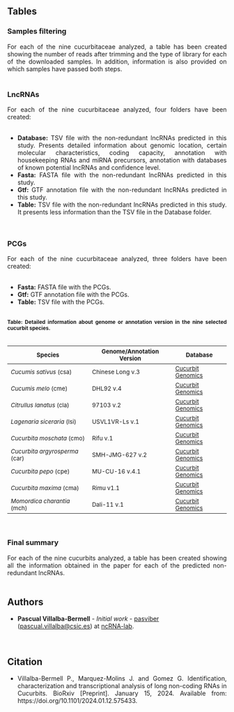 ## Tables

### Samples filtering

<div align="justify">For each of the nine cucurbitaceae analyzed, a table has been created showing the number of reads after trimming and the type of library for each of the downloaded samples. In addition, information is also provided on which samples have passed both steps.</div><br />

### LncRNAs

<div align="justify">For each of the nine cucurbitaceae analyzed, four folders have been created:</div><br />

 - <div align="justify"><b>Database:</b> TSV file with the non-redundant lncRNAs predicted in this study. Presents detailed information about genomic location, certain molecular characteristics, coding capacity, annotation with housekeeping RNAs and miRNA precursors, annotation with databases of known potential lncRNAs and confidence level.</div>
 - <div align="justify"><b>Fasta:</b> FASTA file with the non-redundant lncRNAs predicted in this study.</div>
 - <div align="justify"><b>Gtf:</b> GTF annotation file with the non-redundant lncRNAs predicted in this study.</div>
 - <div align="justify"><b>Table:</b> TSV file with the non-redundant lncRNAs predicted in this study. It presents less information than the TSV file in the Database folder. </div>

<br />

### PCGs

 <div align="justify">For each of the nine cucurbitaceae analyzed, three folders have been created:</div><br />
  
 - <div align="justify"><b>Fasta:</b> FASTA file with the PCGs.</div>
 - <div align="justify"><b>Gtf:</b> GTF annotation file with the PCGs.</div>
 - <div align="justify"><b>Table:</b> TSV file with the PCGs.</div>

<br />

<div align="justify"> <sub><b>Table: Detailed information about genome or annotation version in the nine selected cucurbit species.</b></sub> </div>

<br />

| <sub>Species</sub>                        | <sub>Genome/Annotation Version</sub>    | <sub>Database</sub>           |
|-------------------------------------------|-----------------------------------------|-------------------------------|
| <sub>*Cucumis sativus* (csa)</sub>        | <sub>Chinese Long v.3</sub>             | <sub><a href="http://cucurbitgenomics.org/v2/download">Cucurbit Genomics</a></sub>  |
| <sub>*Cucumis melo* (cme)</sub>           | <sub>DHL92 v.4</sub>                    | <sub><a href="http://cucurbitgenomics.org/v2/download">Cucurbit Genomics</a></sub>  |
| <sub>*Citrullus lanatus* (cla)</sub>      | <sub>97103 v.2</sub>                    | <sub><a href="http://cucurbitgenomics.org/v2/download">Cucurbit Genomics</a></sub>  |
| <sub>*Lagenaria siceraria* (lsi)</sub>    | <sub>USVL1VR-Ls v.1</sub>               | <sub><a href="http://cucurbitgenomics.org/v2/download">Cucurbit Genomics</a></sub>  |
| <sub>*Cucurbita moschata* (cmo)</sub>     | <sub>Rifu v.1</sub>                     | <sub><a href="http://cucurbitgenomics.org/v2/download">Cucurbit Genomics</a></sub>  |
| <sub>*Cucurbita argyrosperma* (car)</sub> | <sub>SMH-JMG-627 v.2</sub>              | <sub><a href="http://cucurbitgenomics.org/v2/download">Cucurbit Genomics</a></sub>  |
| <sub>*Cucurbita pepo* (cpe)</sub>         | <sub>MU-CU-16 v.4.1</sub>               | <sub><a href="http://cucurbitgenomics.org/v2/download">Cucurbit Genomics</a></sub>  |
| <sub>*Cucurbita maxima* (cma)</sub>       | <sub>Rimu v1.1</sub>                    | <sub><a href="http://cucurbitgenomics.org/v2/download">Cucurbit Genomics</a></sub>  |
| <sub>*Momordica charantia* (mch)</sub>    | <sub>Dali-11 v.1</sub>                  | <sub><a href="http://cucurbitgenomics.org/v2/download">Cucurbit Genomics</a></sub>  |

<br />

### Final summary

<div align="justify">For each of the nine cucurbits analyzed, a table has been created showing all the information obtained in the paper for each of the predicted non-redundant lncRNAs.</div><br />

## Authors

* **Pascual Villalba-Bermell** - *Initial work* - [pasviber](https://github.com/pasviber) (pascual.villalba@csic.es) at [ncRNA-lab](https://github.com/ncRNA-lab).<br />

<br />

## Citation

* <div align="justify"> Villalba-Bermell P., Marquez-Molins J. and Gomez G. Identification, characterization and transcriptional analysis of long non-coding RNAs in Cucurbits. BioRxiv [Preprint]. January 15, 2024. Available from: https://doi.org/10.1101/2024.01.12.575433. </div>

